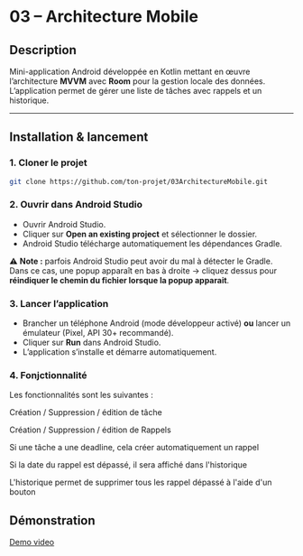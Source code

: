 # 03 – Architecture Mobile

## Description

Mini-application Android développée en Kotlin mettant en œuvre l’architecture **MVVM** avec **Room** pour la gestion locale des données.
L’application permet de gérer une liste de tâches avec rappels et un historique.

---

## Installation & lancement

### 1. Cloner le projet

```bash
git clone https://github.com/ton-projet/03ArchitectureMobile.git
```

### 2. Ouvrir dans Android Studio

* Ouvrir Android Studio.
* Cliquer sur **Open an existing project** et sélectionner le dossier.
* Android Studio télécharge automatiquement les dépendances Gradle.

⚠️ **Note :** parfois Android Studio peut avoir du mal à détecter le Gradle.
Dans ce cas, une popup apparaît en bas à droite → cliquez dessus pour **réindiquer le chemin du fichier lorsque la popup apparait**.

### 3. Lancer l’application

* Brancher un téléphone Android (mode développeur activé) **ou** lancer un émulateur (Pixel, API 30+ recommandé).
* Cliquer sur **Run** dans Android Studio.
* L’application s’installe et démarre automatiquement.

### 4. Fonjctionnalité

Les fonctionnalités sont les suivantes : 

Création / Suppression / édition de tâche

Création / Suppression / édition de Rappels

Si une tâche a une deadline, cela créer automatiquement un rappel

Si la date du rappel est dépassé, il sera affiché dans l'historique

L'historique permet de supprimer tous les rappel dépassé à l'aide d'un bouton

## Démonstration

[Demo video](https://youtube.com/shorts/zJ8G9R0I6jw?si=e1b_Xi-Mt5LIX0SL)
